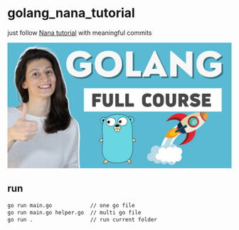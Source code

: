 # golang_nana_tutorial
just follow [Nana tutorial](https://www.youtube.com/watch?v=yyUHQIec83I) with meaningful commits

![alt tutorial text](https://github.com/amirbahador-hub/golang_nana_tutorial/blob/main/maxresdefault.jpg)


## run

```
go run main.go            // one go file
go run main.go helper.go  // multi go file
go run .                  // run current folder
```